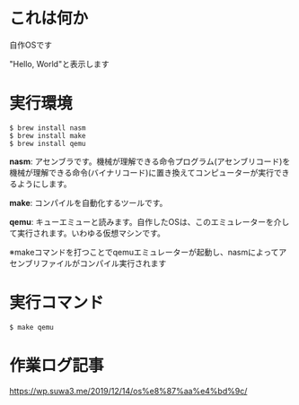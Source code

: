# これは何か

自作OSです

"Hello, World"と表示します

# 実行環境

```
$ brew install nasm
$ brew install make
$ brew install qemu
```

**nasm**: アセンブラです。機械が理解できる命令プログラム(アセンブリコード)を機械が理解できる命令(バイナリコード)に置き換えてコンピューターが実行できるようにします。

**make**: コンパイルを自動化するツールです。

**qemu**: キューエミューと読みます。自作したOSは、このエミュレーターを介して実行されます。いわゆる仮想マシンです。

※makeコマンドを打つことでqemuエミュレーターが起動し、nasmによってアセンブリファイルがコンパイル実行されます

# 実行コマンド

```
$ make qemu
```

# 作業ログ記事

https://wp.suwa3.me/2019/12/14/os%e8%87%aa%e4%bd%9c/
